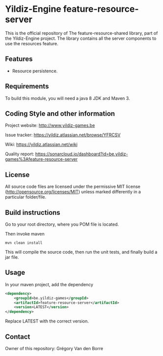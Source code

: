 # Yildiz-Engine feature-resource-server

This is the official repository of The feature-resource-shared library, part of the Yildiz-Engine project.
The library contains all the server components to use the resources feature.

## Features

* Resource persistence.

## Requirements

To build this module, you will need a java 8 JDK and Maven 3.

## Coding Style and other information

Project website:
http://www.yildiz-games.be

Issue tracker:
https://yildiz.atlassian.net/browse/YFRCSV

Wiki:
https://yildiz.atlassian.net/wiki

Quality report:
https://sonarcloud.io/dashboard?id=be.yildiz-games%3Afeature-resource-server

## License

All source code files are licensed under the permissive MIT license
(http://opensource.org/licenses/MIT) unless marked differently in a particular folder/file.

## Build instructions

Go to your root directory, where you POM file is located.

Then invoke maven

	mvn clean install

This will compile the source code, then run the unit tests, and finally build a jar file.

## Usage

In your maven project, add the dependency

```xml
<dependency>
    <groupId>be.yildiz-games</groupId>
    <artifactId>feature-resource-server</artifactId>
    <version>LATEST</version>
</dependency>
```
Replace LATEST with the correct version.

## Contact
Owner of this repository: Grégory Van den Borre
